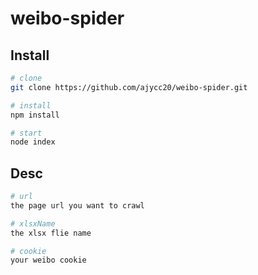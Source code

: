 # weibo-spider

## Install

```bash
# clone
git clone https://github.com/ajycc20/weibo-spider.git

# install
npm install

# start
node index
```

## Desc

```bash
# url
the page url you want to crawl

# xlsxName
the xlsx flie name

# cookie
your weibo cookie

```